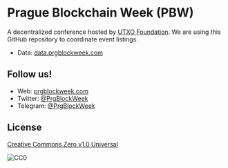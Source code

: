 # Prague Blockchain Week (PBW)

A decentralized conference hosted by
[UTXO Foundation](https://utxo.foundation/). We are using this GitHub repository
to coordinate event listings.

- Data: [data.prgblockweek.com](https://data.prgblockweek.com)

## Follow us!

- Web: [prgblockweek.com](https://prgblockweek.com)
- Twitter: [@PrgBlockWeek](https://twitter.com/PrgBlockWeek)
- Telegram: [@PrgBlockWeek](https://t.me/PrgBlockWeek)

## License

[Creative Commons Zero v1.0 Universal](https://creativecommons.org/publicdomain/zero/1.0/)

![CC0](https://upload.wikimedia.org/wikipedia/commons/6/69/CC0_button.svg)